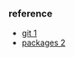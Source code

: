 
### reference 
* [git 1](https://drive.google.com/file/d/1GQJJxiCw3-Z_SZCr06dPaQj17Z9pCzLY/view?usp=sharing)
* [packages 2](https://drive.google.com/file/d/18_hm6nhNRIacQuVgcOSAnDJqWJGo3mhK/view?usp=sharing)





